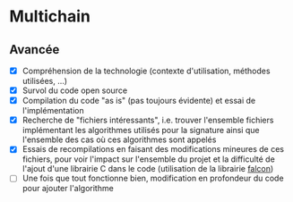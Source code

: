 # Multichain

## Avancée

- [x] Compréhension de la technologie (contexte d'utilisation, méthodes utilisées, ...)
- [x] Survol du code open source
- [x] Compilation du code "as is" (pas toujours évidente) et essai de l'implémentation
- [x] Recherche de "fichiers intéressants", i.e. trouver l'ensemble fichiers implémentant les algorithmes utilisés pour la signature ainsi que l'ensemble des cas où ces algorithmes sont appelés
- [x] Essais de recompilations en faisant des modifications mineures de ces fichiers, pour voir l'impact sur l'ensemble du projet et la difficulté de l'ajout d'une librairie C dans le code (utilisation de la librairie [falcon](https://falcon-sign.info))
- [ ] Une fois que tout fonctionne bien, modification en profondeur du code pour ajouter l'algorithme
